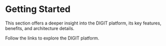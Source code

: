 # Getting Started

This section offers a deeper insight into the DIGIT platform, its key features, benefits, and architecture details. 

Follow the links to explore the DIGIT platform.


